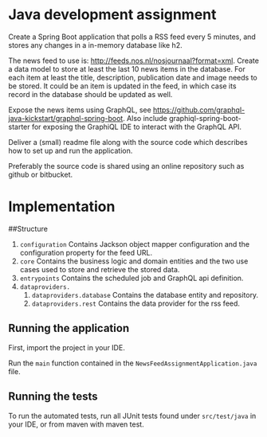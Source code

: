# Java development assignment

Create a Spring Boot application that polls a RSS feed every 5 minutes, and stores any changes in a in-memory database like h2.

The news feed to use is: http://feeds.nos.nl/nosjournaal?format=xml. Create a data model to store at least the last 10 news items in the database. For each item at least the title, description, publication date and image needs to be stored. It could be an item is updated in the feed, in which case its record in the database should be updated as well.

Expose the news items using GraphQL, see https://github.com/graphql-java-kickstart/graphql-spring-boot. Also include graphiql-spring-boot-starter for exposing the GraphiQL IDE to interact with the GraphQL API.

Deliver a (small) readme file along with the source code which describes how to set up and run the application.

Preferably the source code is shared using an online repository such as github or bitbucket.

# Implementation

##Structure

1. `configuration` Contains Jackson object mapper configuration and the configuration property for the feed URL.
2. `core` Contains the business logic and domain entities and the two use cases used to store and retrieve the stored data.
3. `entrypoints` Contains the scheduled job and GraphQL api definition.
4. `dataproviders.`
   1. `dataproviders.database` Contains the database entity and repository.
   2. `dataproviders.rest` Contains the data provider for the rss feed.

## Running the application

First, import the project in your IDE.

Run the `main` function contained in the `NewsFeedAssignmentApplication.java` file.

## Running the tests

To run the automated tests, run all JUnit tests found under `src/test/java` in your IDE, or from maven with maven test.
